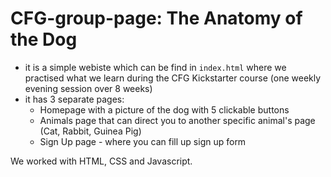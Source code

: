 # CFG-group-page: The Anatomy of the Dog
- it is a simple webiste which can be find in `index.html` where we practised what we learn during the CFG Kickstarter course (one weekly evening session over 8 weeks)
- it has 3 separate pages:
  - Homepage with a picture of the dog with 5 clickable buttons
  - Animals page that can direct you to another specific animal's page (Cat, Rabbit, Guinea Pig)
  - Sign Up page - where you can fill up sign up form
 
We worked with HTML, CSS and Javascript. 
